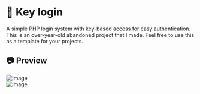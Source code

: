# 🔐 Key login
A simple PHP login system with key-based access for easy authentication.
This is an over-year-old abandoned project that I made.
Feel free to use this as a template for your projects.

## 📷 Preview
![image](https://github.com/emppu-dev/key-login/assets/83163481/149e6a2a-7346-4704-a1d5-e4c2df496b75)<br>![image](https://github.com/emppu-dev/key-login/assets/83163481/9806929c-4662-4e02-8081-71391c43d9b5)
